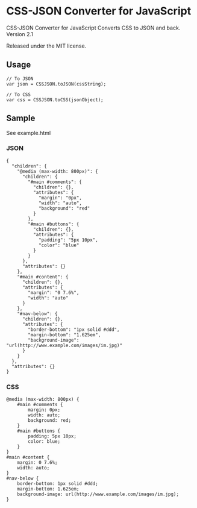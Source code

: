 # CSS-JSON Converter for JavaScript

CSS-JSON Converter for JavaScript
Converts CSS to JSON and back.
Version 2.1

Released under the MIT license.

## Usage

	// To JSON
	var json = CSSJSON.toJSON(cssString);

	// To CSS
	var css = CSSJSON.toCSS(jsonObject);

## Sample

See example.html

### JSON

    {
      "children": {
        "@media (max-width: 800px)": {
          "children": {
            "#main #comments": {
              "children": {},
              "attributes": {
                "margin": "0px",
                "width": "auto",
                "background": "red"
              }
            },
            "#main #buttons": {
              "children": {},
              "attributes": {
                "padding": "5px 10px",
                "color": "blue"
              }
            }
          },
          "attributes": {}
        },
        "#main #content": {
          "children": {},
          "attributes": {
            "margin": "0 7.6%",
            "width": "auto"
          }
        },
        "#nav-below": {
          "children": {},
          "attributes": {
            "border-bottom": "1px solid #ddd",
            "margin-bottom": "1.625em",
            "background-image": "url(http://www.example.com/images/im.jpg)"
          }
        }
      },
      "attributes": {}
    }

### CSS

    @media (max-width: 800px) {
        #main #comments {
            margin: 0px;
            width: auto;
            background: red;
        }
        #main #buttons {
            padding: 5px 10px;
            color: blue;
        }
    }
    #main #content {
        margin: 0 7.6%;
        width: auto;
    }
    #nav-below {
        border-bottom: 1px solid #ddd;
        margin-bottom: 1.625em;
        background-image: url(http://www.example.com/images/im.jpg);
    }
